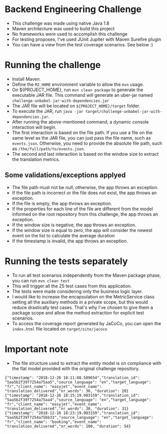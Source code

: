 # Backend Engineering Challenge

- This challenge was made using native Java 1.8
- Maven architecture was used to build this project
- No frameworks were used to accomplish this challenge
- For testing proposes, I've used JUnit Jupiter with Maven Surefire plugin
- You can have a view from the test coverage scenarios. See below :)

# Running the challenge

- Install Maven.
- Define the `M2_HOME` environment variable to allow the `mvn` usage.
- On ${PROJECT_HOME}, run ``mvn clean package`` to generate the executable JAR file. This command will generate an uber-jar named `challenge-unbabel-jar-with-dependencies.jar`
- The JAR file will be located on `${PROJECT_HOME}/target` folder.
- To execute the JAR, run ```java -jar target/challenge-unbabel-jar-with-dependencies.jar```.
- After running the above-mentioned command, a dynamic console interaction will begin.
- The first interaction is based on the file path. If you use a file on the same level as the JAR file, you can just pass the file name, such as `events.json`. Otherwise, you need to provide the absolute file path, such as `/the/full/path/to/events.json`.
- The second and last interaction is based on the window size to extract the translation metrics.

## Some validations/exceptions applyed

- The file path must not be null, otherwise, the app throws an exception.
- If the file path is incorrect or the file does not exist, the app throws an exception.
- If the file is empty, the app throws an exception.
- If the properties for each line of the file are different from the model informed on the root repository from this challenge, the app throws an exception.
- If the window size is negative, the app throws an exception.
- If the window size is equal to zero, the app will consider the newest event on the list to calculate the average duration
- If the timestamp is invalid, the app throws an exception.

# Running the tests separately

- To run all test scenarios independently from the Maven package phase, you can run ```mvn clean test```
- This will trigger all the 25 test cases from this application.
- The tests were made considering only the business logic layer.
- I would like to increase the encapsulation on the MetricService class setting all the auxiliary methods in a private scope, but this would reduce drastically test cases. That's why I've chosen to give them a package scope and allow the method extraction for explicit test scenarios.
- To access the coverage report generated by JaCoCo, you can open the `index.html` file located on `target/site/jacoco` 

# Important note

- The file structure used to extract the entity model is on compliance with the flat model provided with the original challenge repository.
````
{"timestamp": "2018-12-26 18:11:08.509654","translation_id": "5aa5b2f39f7254a75aa5","source_language": "en","target_language": "fr","client_name": "easyjet","event_name": "translation_delivered","nr_words": 30, "duration": 20}
{"timestamp": "2018-12-26 18:15:19.903159","translation_id": "5aa5b2f39f7254a75aa4","source_language": "en","target_language": "fr","client_name": "easyjet","event_name": "translation_delivered","nr_words": 30, "duration": 31}
{"timestamp": "2018-12-26 18:23:19.903159","translation_id": "5aa5b2f39f7254a75bb33","source_language": "en","target_language": "fr","client_name": "booking","event_name": "translation_delivered","nr_words": 100, "duration": 54}
````
